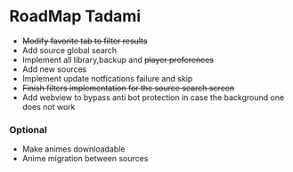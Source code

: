 # RoadMap Tadami

* ~~Modify favorite tab to filter results~~
* Add source global search
* Implement all library,backup and ~~player preferences~~
* Add new sources
* Implement update notfications failure and skip
* ~~Finish filters implementation for the source search screen~~
* Add webview to bypass anti bot protection in case the background one does not work

### Optional

* Make animes downloadable
* Anime migration between sources